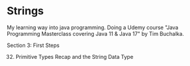 # Strings
My learning way into java programming. Doing a Udemy course "Java Programming Masterclass covering Java 11 & Java 17" by Tim Buchalka.

Section 3: First Steps

32. Primitive Types Recap and the String Data Type
